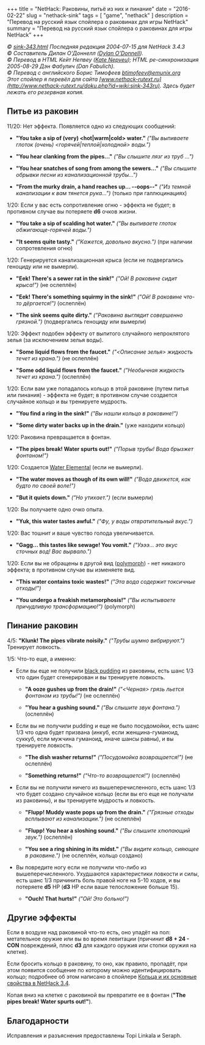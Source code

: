 +++
title = "NetHack: Раковины, питьё из них и пинание"
date = "2016-02-22"
slug = "nethack-sink"
tags = [ "game", "nethack" ]
description = "Перевод на русский язык спойлера о раковинах для игры NetHack"
summary = "Перевод на русский язык спойлера о раковинах для игры NetHack"
+++

*© [sink-343.html](https://nethackwiki.com/wiki/Sink-343.txt) Последняя редакция 2004-07-15 для NetHack 3.4.3*  
*© Составитель Дилан О'Доннелл ([Dylan O'Donnell](mailto:psmith@spod-central.org)).*  
*© Перевод в HTML Кейт Непвеу ([Kate Nepveu](mailto:knepveu@steelypips.org)); HTML ре-синхронизация 2005-08-29 Дэн Фабулич (Dan Fabulich).*  
*© Перевод с английского Борис Тимофеев <btimofeev@emunix.org>*  
*Этот спойлер я перевёл для сайта [www.nethack-rutext.ru](http://www.nethack-rutext.ru/doku.php?id=wiki:sink-343ru). Здесь будет лежать его резервная копия.*

## Питье из раковин

11/20: Нет эффекта. Появляется одно из следующих сообщений:

  + **"You take a sip of (very) <hot|warm|cold> water."** *("Вы выпиваете глоток (очень) <горячей|теплой|холодной> воды.")*

  + **"You hear clanking from the pipes..."** *("Вы слышите лязг из труб ...")*

  + **"You hear snatches of song from among the sewers..."** *("Вы слышите обрывки песни из канализационной трубы...")*
    
  + **"From the murky drain, a hand reaches up... --oops--"** *("Из темной канализации к вам тянется рука...")* (только при галлюцинациях)

1/20: Если у вас есть сопротивление огню - эффекта не будет; в противном случае вы потеряете **d6** очков жизни.

  + **"You take a sip of scalding hot water."** *("Вы выпиваете глоток обжигающе-горячей воды.")*

  + **"It seems quite tasty."** *("Кажется, довольно вкусно.")* (при наличии сопротевления огню)

1/20: Генерируется канализационная крыса (если не подвергались геноциду или не вымерли).

  + **"Eek! There's a sewer rat in the sink!"** *("Ой! В раковине сидит крыса!")* (не ослеплён)

  + **"Eek! There's something squirmy in the sink!"** *("Ой! В раковине что-то дёргается!")* (ослеплён)

  + **"The sink seems quite dirty."** *("Раковина выглядит совершенно грязной.")* (подвергались геноциду или вымерли)

1/20: Эффект подобен эффекту от выпитого случайного непроклятого зелья (за исключением зелья воды).

  + **"Some <potion appearance> liquid flows from the faucet."** *("<Описание зелья> жидкость течет из крана.")* (не ослеплён)

  + **"Some odd liquid flows from the faucet."** *("Необычная жидкость течет из крана.")* (ослеплён)

1/20: Если вам уже попадалось кольцо в этой раковине (путем питья или пинания) - эффекта не будет; в противном случае создается случайное кольцо и вы тренируете мудрость.

  + **"You find a ring in the sink!"** *("Вы нашли кольцо в раковине!")*

  + **"Some dirty water backs up in the drain."** (уже находили кольцо)

1/20: Раковина превращается в фонтан.

  + **"The pipes break! Water spurts out!"** *("Порыв трубы! Вода брызжет фонтаном!")*

1/20: Создается [Water Elemental](https://nethackwiki.com/wiki/Elemental#Water_elemental) (если не вымерли).

  + **"The water moves as though of its own will!"** *("Вода движется, как будто по своей воле!")*

  + **"But it quiets down."** *("Но утихает.")* (если вымерли)

1/20: Вы получаете одно очко опыта.

  + **"Yuk, this water tastes awful."** *("Фу, у воды отвратительный вкус.")*

1/20: Вас тошнит и ваше чувство голода увеличивается.

  + **"Gagg... this tastes like sewage! You vomit."** *("Уэээ... это вкус сточных вод! Вас вырвало.")*

1/20: Если вы не обращены в другой вид ([polymorph](https://nethackwiki.com/wiki/Polymorph)) - нет никакого эффекта; в противном случае вы изменяете вид.

  + **"This water contains toxic wastes!"** *("Эта вода содержит токсичные отходы!")*

  + **"You undergo a freakish metamorphosis!"** *("Вы испытываете причудливую трансформацию!")* (polymorph)


## Пинание раковин

4/5: **"Klunk! The pipes vibrate noisily."** *("Трубы шумно вибрируют.")* Тренирует ловкость.

1/5: Что-то еще, а именно:

  + Если вы еще не получили [black pudding](https://nethackwiki.com/wiki/Black_pudding) из раковины, есть шанс 1/3 что один будет сгенерирован и вы тренируете ловкость.

    + **"A <black> ooze gushes up from the drain!"** *("<Черная> грязь льется фонтаном из трубы!")* (не ослеплён)

    + **"You hear a gushing sound."** *("Вы слышите звук фонтана.")* (ослеплён)

  + Если вы не получили pudding и еще не было посудомойки, есть шанс 1/3 что одна будет призвана (инкуб, если женщина-гуманоид, суккуб, если мужчина гуманоид, иначе шансы равны), и вы тренируете ловкость.

    + **"The dish washer returns!"** *("Посудомойка возвращается!")* (не ослеплён)

    + **"Something returns!"** *("Что-то возвращается!")* (ослеплён)

  + Если вы не получили ничего из вышеперечисленного, есть шанс 1/3 что будет создано случайное кольцо (если вы его еще не получали из раковины), и вы тренируете мудрость и ловкость.

    + **"Flupp! Muddy waste pops up from the drain."** *("Грязные отходы всплывают из канализации.")* (не ослеплён)

    + **"Flupp! You hear a sloshing sound."** *("Вы слышите хлюпающий звук.")* (ослеплён)

    + **"You see a ring shining in its midst."** *("Вы видите кольцо, сияющее в раковине.")* (не ослеплён, кольцо создано)

  + Вы повредите ногу если не получили что-либо из вышеперечисленного. Ухудшаются характеристики ловкости и силы, есть шанс 1/3 причинить боль правой ноге на 5-10 ходов, и вы потеряете **d5** HP (**d3** HP если ваше телосложение больше 15).

    + **"Ouch! That hurts!"** *("Ой! Это больно!")*

## Другие эффекты

Если в воздухе над раковиной что-то есть, оно упадёт на пол: метательное оружие или вы во время левитации (причинит **d8 + 24 - CON** повреждений, плюс **d3** для каждого оружия или стопки оружия на клетке). 

Если бросить кольцо в раковину, то оно, как правило, пропадёт, при этом появится сообщение по которому можно идентифицировать кольцо; подробнее об этом написано в спойлере [Кольца и их основные свойства в NetHack 3.4](http://www.nethack-rutext.ru/doku.php?id=wiki:kolca_i_ix_osnovnye_svojstva_v_nethack_3.4/). 

Копая вниз на клетке с раковиной вы превратите ее в фонтан (**"The pipes break! Water spurts out!"**).

## Благодарности

Исправления и разъяснения предоставлены Topi Linkala и Seraph.
